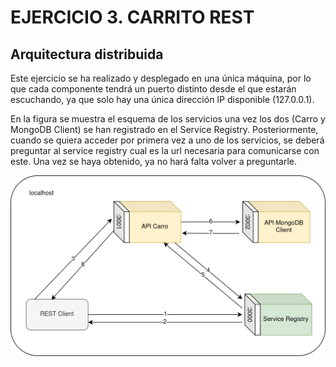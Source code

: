 # EJERCICIO 3. CARRITO REST

## Arquitectura distribuida

Este ejercicio se ha realizado y desplegado en una única máquina, por lo que cada componente tendrá un puerto distinto desde el que estarán escuchando, ya que solo hay una única dirección IP disponible (127.0.0.1).

En la figura se muestra el esquema de los servicios una vez los dos (Carro y MongoDB Client) se han registrado en el Service Registry. Posteriormente, cuando se quiera acceder por primera vez a uno de los servicios, se deberá preguntar al service registry cual es la url necesaria para comunicarse con este. Una vez se haya obtenido, ya no hará falta volver a preguntarle.

<img src="imgs/diagramaCarroREST1.png">
